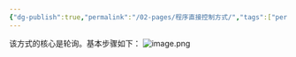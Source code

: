 ```yaml
---
{"dg-publish":true,"permalink":"/02-pages/程序直接控制方式/","tags":["personal/blog","os","计算机组成原理"]}
---
```


该方式的核心是轮询。基本步骤如下：
![image.png](https://yelanyanyu-img-bed.oss-cn-hangzhou.aliyuncs.com/img/blog/2024/08/20240805222704.png)
